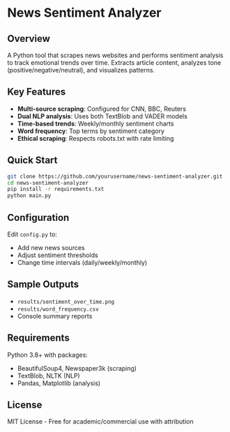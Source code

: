 # News Sentiment Analyzer

## Overview
A Python tool that scrapes news websites and performs sentiment analysis to track emotional trends over time. Extracts article content, analyzes tone (positive/negative/neutral), and visualizes patterns.

## Key Features
- **Multi-source scraping**: Configured for CNN, BBC, Reuters
- **Dual NLP analysis**: Uses both TextBlob and VADER models
- **Time-based trends**: Weekly/monthly sentiment charts
- **Word frequency**: Top terms by sentiment category
- **Ethical scraping**: Respects robots.txt with rate limiting

## Quick Start
```bash
git clone https://github.com/yourusername/news-sentiment-analyzer.git
cd news-sentiment-analyzer
pip install -r requirements.txt
python main.py
```

## Configuration
Edit `config.py` to:
- Add new news sources
- Adjust sentiment thresholds
- Change time intervals (daily/weekly/monthly)

## Sample Outputs
- `results/sentiment_over_time.png`
- `results/word_frequency.csv`
- Console summary reports

## Requirements
Python 3.8+ with packages:
- BeautifulSoup4, Newspaper3k (scraping)
- TextBlob, NLTK (NLP)
- Pandas, Matplotlib (analysis)

## License
MIT License - Free for academic/commercial use with attribution
